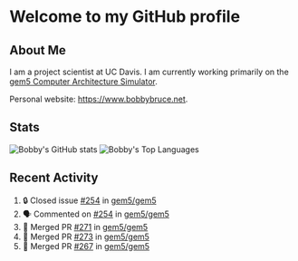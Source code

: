 # Welcome to my GitHub profile

## About Me

I am a project scientist at UC Davis. I am currently working primarily on the [gem5 Computer Architecture Simulator](https://github.com/gem5).

Personal website: <https://www.bobbybruce.net>.

## Stats

![Bobby's GitHub stats](https://github-readme-stats.vercel.app/api?username=bobbyrbruce&show_icons=true&theme=responsive&include_all_commits=true&count_private=true&show=reviews)
![Bobby's Top Languages ](https://github-readme-stats.vercel.app/api/top-langs/?username=bobbyrbruce&layout=compact&theme=responsive&count_private=true&langs_count=10)

## Recent Activity

<!--START_SECTION:activity-->
1. 🔒 Closed issue [#254](https://github.com/gem5/gem5/issues/254) in [gem5/gem5](https://github.com/gem5/gem5)
2. 🗣 Commented on [#254](https://github.com/gem5/gem5/issues/254#issuecomment-1710641537) in [gem5/gem5](https://github.com/gem5/gem5)
3. 🎉 Merged PR [#271](https://github.com/gem5/gem5/pull/271) in [gem5/gem5](https://github.com/gem5/gem5)
4. 🎉 Merged PR [#273](https://github.com/gem5/gem5/pull/273) in [gem5/gem5](https://github.com/gem5/gem5)
5. 🎉 Merged PR [#267](https://github.com/gem5/gem5/pull/267) in [gem5/gem5](https://github.com/gem5/gem5)
<!--END_SECTION:activity-->
